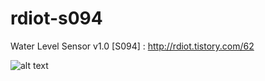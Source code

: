 # rdiot-s094
Water Level Sensor v1.0 [S094] : http://rdiot.tistory.com/62

![alt text](http://cfile7.uf.tistory.com/image/210A504857CFF2C3096D59)
